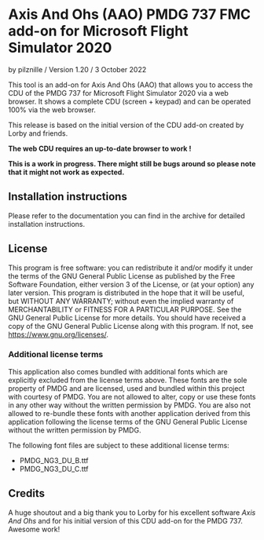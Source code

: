 # Axis And Ohs (AAO) PMDG 737 FMC add-on for Microsoft Flight Simulator 2020

by pilznille / Version 1.20 / 3 October 2022

This tool is an add-on for Axis And Ohs (AAO) that allows you to access the CDU of the PMDG 737 for Microsoft Flight Simulator 2020 via a web browser. It shows a complete CDU (screen + keypad) and can be operated 100% via the web browser.

This release is based on the initial version of the CDU add-on created by Lorby and friends.

**The web CDU requires an up-to-date browser to work !**

**This is a work in progress. There might still be bugs around so please note that it might not work as expected.**

## Installation instructions

Please refer to the documentation you can find in the archive for detailed installation instructions.

## License

This program is free software: you can redistribute it and/or modify it under the terms of the GNU General Public License as published by the Free Software Foundation, either version 3 of the License, or (at your option) any later version.
This program is distributed in the hope that it will be useful, but WITHOUT ANY WARRANTY; without even the implied warranty of MERCHANTABILITY or FITNESS FOR A PARTICULAR PURPOSE.  See the GNU General Public License for more details.
You should have received a copy of the GNU General Public License along with this program.  If not, see https://www.gnu.org/licenses/.

### Additional license terms

This application also comes bundled with additional fonts which are explicitly excluded from the license terms above. These fonts are the sole property of PMDG and are licensed, used and bundled within this project with courtesy of PMDG. You are not allowed to alter, copy or use these fonts in any other way without the written permission by PMDG. You are also not allowed to re-bundle these fonts with another application derived from this application following the license terms of the GNU General Public License without the written permission by PMDG.

The following font files are subject to these additional license terms:

* PMDG_NG3_DU_B.ttf
* PMDG_NG3_DU_C.ttf

## Credits

A huge shoutout and a big thank you to Lorby for his excellent software *Axis And Ohs* and for his initial version of this CDU add-on for the PMDG 737. Awesome work!
